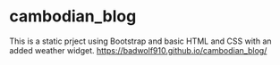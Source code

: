 # cambodian_blog

This is a static prject using Bootstrap and basic HTML and CSS with an added weather widget. https://badwolf910.github.io/cambodian_blog/
